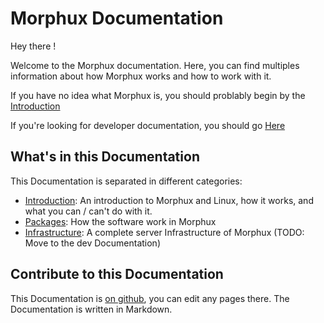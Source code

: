 # Morphux Documentation

Hey there !

Welcome to the Morphux documentation. Here, you can find multiples information
about how Morphux works and how to work with it.

If you have no idea what Morphux is, you should problably begin by the
[Introduction](Introduction.md)

If you're looking for developer documentation, you should go
[Here](https://dev-docs.morphux.org)

## What's in this Documentation
This Documentation is separated in different categories:

- [Introduction](Introduction.md): An introduction to Morphux and Linux,
how it works, and what you can / can't do with it.
- [Packages](Packages.md): How the software work in Morphux
- [Infrastructure](Infrastructure.md): A complete server Infrastructure of
Morphux (TODO: Move to the dev Documentation)

## Contribute to this Documentation

This Documentation is [on github](https://github.com/Morphux/Documentation),
you can edit any pages there. The Documentation is written in Markdown.
